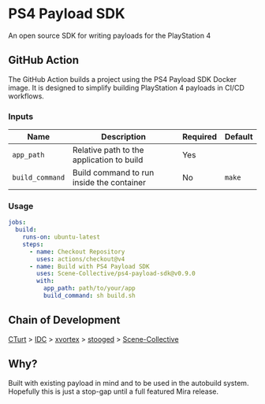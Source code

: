 PS4 Payload SDK
=================
An open source SDK for writing payloads for the PlayStation 4

## GitHub Action

The GitHub Action builds a project using the PS4 Payload SDK Docker image. It is designed to simplify building PlayStation 4 payloads in CI/CD workflows.

### Inputs

| Name           | Description                                | Required | Default |
|----------------|--------------------------------------------|----------|---------|
| `app_path`     | Relative path to the application to build  | Yes      |         |
| `build_command`| Build command to run inside the container  | No       | `make`  |

### Usage

```yaml
jobs:
  build:
    runs-on: ubuntu-latest
    steps:
      - name: Checkout Repository
        uses: actions/checkout@v4
      - name: Build with PS4 Payload SDK
        uses: Scene-Collective/ps4-payload-sdk@v0.9.0
        with:
          app_path: path/to/your/app
          build_command: sh build.sh
```

## Chain of Development
[CTurt](https://github.com/CTurt/PS4-SDK) > [IDC](https://github.com/idc/ps4-payload-sdk) > [xvortex](https://github.com/xvortex/ps4-payload-sdk) > [stooged](https://github.com/stooged/ps4-payload-sdk) > [Scene-Collective](https://github.com/Scene-Collective/ps4-payload-sdk)

## Why?
Built with existing payload in mind and to be used in the autobuild system. Hopefully this is just a stop-gap until a full featured Mira release.
